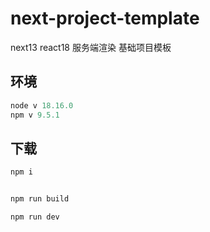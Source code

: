 # next-project-template

next13 react18 服务端渲染 基础项目模板

## 环境

```js
node v 18.16.0
npm v 9.5.1
```

## 下载

```js
npm i


npm run build

npm run dev


```
